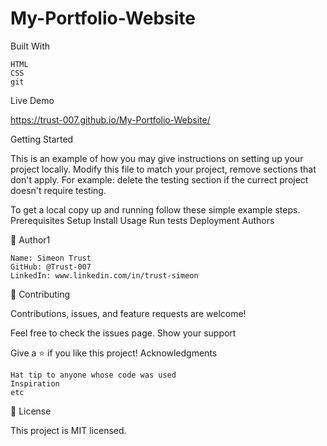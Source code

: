 # My-Portfolio-Website

Built With

    HTML
    CSS
    git
    
Live Demo 

https://trust-007.github.io/My-Portfolio-Website/

Getting Started

This is an example of how you may give instructions on setting up your project locally. Modify this file to match your project, remove sections that don't apply. For example: delete the testing section if the currect project doesn't require testing.

To get a local copy up and running follow these simple example steps.
Prerequisites
Setup
Install
Usage
Run tests
Deployment
Authors

👤 Author1
    
    Name: Simeon Trust
    GitHub: @Trust-007
    LinkedIn: www.linkedin.com/in/trust-simeon

🤝 Contributing

Contributions, issues, and feature requests are welcome!

Feel free to check the issues page.
Show your support

Give a ⭐️ if you like this project!
Acknowledgments

    Hat tip to anyone whose code was used
    Inspiration
    etc

📝 License

This project is MIT licensed.
